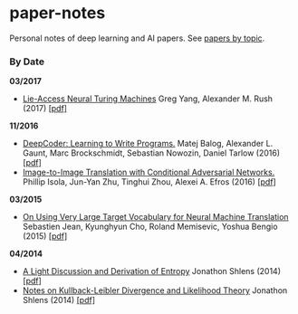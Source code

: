 # paper-notes
Personal notes of deep learning and AI papers. See [papers by topic](https://github.com/suryabhupa/paper-notes/blob/master/papers-by-topic.md).

### By Date
**03/2017**
* [Lie-Access Neural Turing Machines](https://github.com/suryabhupa/paper-notes/blob/master/notes/Lie%20Access%20Neural%20Turing%20Machines.md) Greg Yang, Alexander M. Rush (2017) [[pdf]](https://arxiv.org/pdf/1611.02854.pdf)

**11/2016**

* [DeepCoder: Learning to Write Programs.](https://github.com/suryabhupa/paper-notes/blob/master/notes/DeepCoder.md) Matej Balog, Alexander L. Gaunt, Marc Brockschmidt, Sebastian Nowozin, Daniel Tarlow (2016) [[pdf]](https://arxiv.org/pdf/1611.01989v1.pdf)
* [Image-to-Image Translation with Conditional Adversarial Networks.](https://github.com/suryabhupa/paper-notes/blob/master/notes/Image-to-Image%20Translation%20with%20Conditional%20Adversarial%20Networks.md) Phillip Isola, Jun-Yan Zhu, Tinghui Zhou, Alexei A. Efros (2016) [[pdf]](https://arxiv.org/pdf/1611.07004.pdf)


**03/2015**

* [On Using Very Large Target Vocabulary for Neural Machine Translation](https://github.com/suryabhupa/paper-notes/blob/master/notes/On%20Using%20Very%20Large%20Target%20Vocabulary%20for%20Neural%20Machine%20Translation.md) Sebastien Jean, Kyunghyun Cho, Roland Memisevic, Yoshua Bengio (2015) [[pdf]](https://arxiv.org/pdf/1412.2007v2.pdf)

**04/2014**

* [A Light Discussion and Derivation of Entropy]( ) Jonathon Shlens (2014) [[pdf]](https://arxiv.org/pdf/1404.1998.pdf)
* [Notes on Kullback-Leibler Divergence and Likelihood Theory]( ) Jonathon Shlens (2014) [[pdf]](https://arxiv.org/pdf/1404.2000.pdf)
